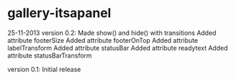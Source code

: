 gallery-itsapanel
========

25-11-2013 version 0.2:
Made show() and hide() with transitions
Added attribute footerSize
Added attribute footerOnTop
Added attribute labelTransform
Added attribute statusBar
Added attribute readytext
Added attribute statusBarTransform

version 0.1:
Initial release